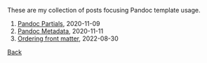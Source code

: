 
These are my collection of posts focusing Pandoc 
template usage.

1. [Pandoc Partials](../blog/2020/11/09/Pandoc-Partials.html), 2020-11-09
2. [Pandoc Metadata](../blog/2020/11/11/Pandoc-Metadata.html), 2020-11-11
3. [Ordering front matter](../blog/2022/08/30/Ordering-Frontmatter.html), 2022-08-30

[Back](./)

